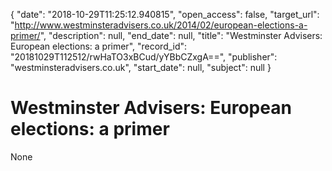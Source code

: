 {
  "date": "2018-10-29T11:25:12.940815", 
  "open_access": false, 
  "target_url": "http://www.westminsteradvisers.co.uk/2014/02/european-elections-a-primer/", 
  "description": null, 
  "end_date": null, 
  "title": "Westminster Advisers: European elections: a primer", 
  "record_id": "20181029T112512/rwHaTO3xBCud/yYBbCZxgA==", 
  "publisher": "westminsteradvisers.co.uk", 
  "start_date": null, 
  "subject": null
}

# Westminster Advisers: European elections: a primer

None